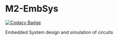 # M2-EmbSys

[![Codacy Badge](https://api.codacy.com/project/badge/Grade/9f43b41f37e4429c9e8a6fdc1bee1fe9)](https://app.codacy.com/gh/Abhishek3yadav/M2-EmbSys?utm_source=github.com&utm_medium=referral&utm_content=Abhishek3yadav/M2-EmbSys&utm_campaign=Badge_Grade_Settings)

Embedded System design and simulation of circuits
